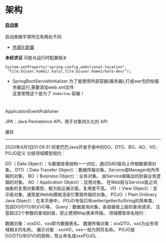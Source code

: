 # 架构

#### [启动类](../src/main/java/run/halo/app/Application.java)
启动类跟平常所见有两处不同
+ [外部化配置](https://segmentfault.com/a/1190000015069140)

**未经求证** 可能与运行时配置相关 
```
System.setProperty("spring.config.additional-location",
 "file:${user.home}/.halo/,file:${user.home}/halo-dev/");
```
+ SpringBootServletInitializer
为了能使用外部容器(服务器),打成war包扔给服务器运行,需要添加web.xml文件<br>
这里使用这个是为了 `Undertow` 容器！
# 

ApplicationEventPublisher

JPA：Java Persistence API，用于对象持久化的 API

缓存

---------
2020年4月1日01:09:31
阿里巴巴Java开发手册中的DO、DTO、BO、AO、VO、POJO定义
分层领域模型规约：

DO（ Data Object）：与数据库表结构一一对应，通过DAO层向上传输数据源对象。
DTO（ Data Transfer Object）：数据传输对象，Service或Manager向外传输的对象。
BO（ Business Object）：业务对象。 由Service层输出的封装业务逻辑的对象。
AO（ Application Object）：应用对象。 在Web层与Service层之间抽象的复用对象模型，极为贴近展示层，复用度不高。
VO（ View Object）：显示层对象，通常是Web向模板渲染引擎层传输的对象。
POJO（ Plain Ordinary Java Object）：在本手册中， POJO专指只有setter/getter/toString的简单类，包括DO/DTO/BO/VO等。
Query：数据查询对象，各层接收上层的查询请求。 注意超过2个参数的查询封装，禁止使用Map类来传输。
领域模型命名规约：

数据对象：xxxDO，xxx即为数据表名。
数据传输对象：xxxDTO，xxx为业务领域相关的名称。
展示对象：xxxVO，xxx一般为网页名称。
POJO是DO/DTO/BO/VO的统称，禁止命名成xxxPOJO。